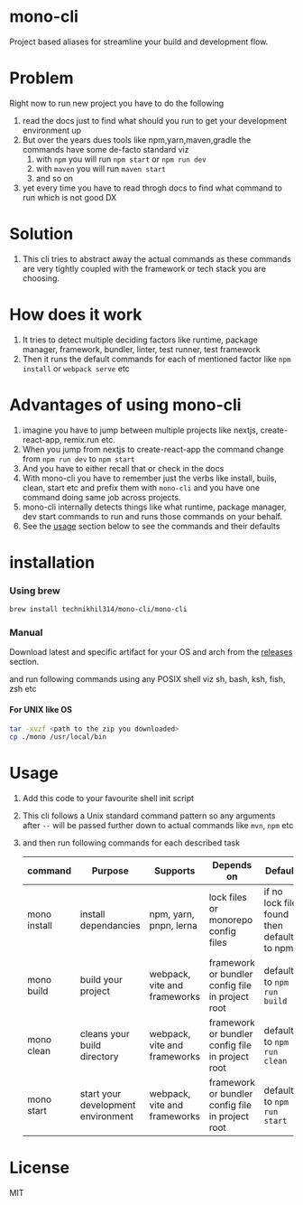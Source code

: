 # mono-cli

Project based aliases for streamline your build and development flow.

# Problem

Right now to run new project you have to do the following

1. read the docs just to find what should you run to get your development environment up
2. But over the years dues tools like npm,yarn,maven,gradle the commands have some de-facto standard viz
   1. with `npm` you will run `npm start` or `npm run dev`
   2. with `maven` you will run `maven start`
   3. and so on
3. yet every time you have to read throgh docs to find what command to run which is not good DX

# Solution

1. This cli tries to abstract away the actual commands as these commands are very tightly coupled with the framework or tech stack you are choosing.

# How does it work

1. It tries to detect multiple deciding factors like runtime, package manager, framework, bundler, linter, test runner, test framework
2. Then it runs the default commands for each of mentioned factor like `npm install` or `webpack serve` etc

# Advantages of using mono-cli

1. imagine you have to jump between multiple projects like nextjs, create-react-app, remix.run etc.
2. When you jump from nextjs to create-react-app the command change from `npm run dev` to `npm start`
3. And you have to either recall that or check in the docs
4. With mono-cli you have to remember just the verbs like install, buils, clean, start etc and prefix them with `mono-cli` and you have one command doing same job across projects.
5. mono-cli internally detects things like what runtime, package manager, dev start commands to run and runs those commands on your behalf.
6. See the [usage](#usage) section below to see the commands and their defaults

# installation

### Using brew

```bash
brew install technikhil314/mono-cli/mono-cli
```

### Manual

Download latest and specific artifact for your OS and arch from the [releases](https://github.com/technikhil314/mono-cli/releases) section.

and run following commands using any POSIX shell viz sh, bash, ksh, fish, zsh etc

#### For UNIX like OS

```bash
tar -xvzf <path to the zip you downloaded>
cp ./mono /usr/local/bin
```

# Usage

1. Add this code to your favourite shell init script
2. This cli follows a Unix standard command pattern so any arguments after `--` will be passed further down to actual commands like `mvn`, `npm` etc
3. and then run following commands for each described task

   | command      | Purpose                            | Supports                     | Depends on                                             | Default                                    |
   | ------------ | ---------------------------------- | ---------------------------- | ------------------------------------------------------ | ------------------------------------------ |
   | mono install | install dependancies               | npm, yarn, pnpn, lerna       | lock files or monorepo config files                    | if no lock file found then defaults to npm |
   | mono build   | build your project                 | webpack, vite and frameworks | framework or bundler <br/> config file in project root | defaults to `npm run build`                |
   | mono clean   | cleans your build directory        | webpack, vite and frameworks | framework or bundler <br/> config file in project root | defaults to `npm run clean`                |
   | mono start   | start your development environment | webpack, vite and frameworks | framework or bundler <br/> config file in project root | defaults to `npm run start`                |

# License

MIT
